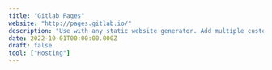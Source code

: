 ```yaml
---
title: "Gitlab Pages"
website: "http://pages.gitlab.io/"
description: "Use with any static website generator. Add multiple custom domains and secure them with your own TLS certificates. Create custom error pages."
date: 2022-10-01T00:00:00.000Z
draft: false
tool: ["Hosting"]
---
```

